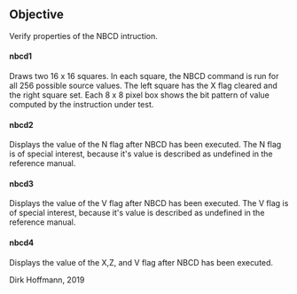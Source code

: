 ## Objective

Verify properties of the NBCD intruction.

#### nbcd1

Draws two 16 x 16 squares. In each square, the NBCD command is run for all 256 possible source values. The left square has the X flag cleared and the right square set. Each 8 x 8 pixel box shows the bit pattern of value computed by the instruction under test.

#### nbcd2 

Displays the value of the N flag after NBCD has been executed. 
The N flag is of special interest, because it's value is described as undefined in the reference manual.

#### nbcd3

Displays the value of the V flag after NBCD has been executed. 
The V flag is of special interest, because it's value is described as undefined in the reference manual.

#### nbcd4

Displays the value of the X,Z, and V flag after NBCD has been executed. 

Dirk Hoffmann, 2019
